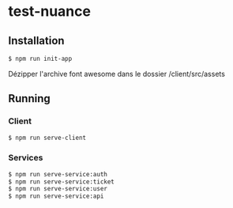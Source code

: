 # test-nuance
## Installation

```bash
$ npm run init-app
```
Dézipper l'archive font awesome dans le dossier /client/src/assets

## Running

### Client

```bash
$ npm run serve-client
```

### Services

```bash
$ npm run serve-service:auth
$ npm run serve-service:ticket
$ npm run serve-service:user
$ npm run serve-service:api
```